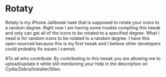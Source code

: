 # Rotaty
Rotaty is my iPhone Jailbreak twek that is supposed to rotate your icons to a random degree. Right now I am having some trouble compiling this tweak and only can get all of the icons to be rotated to a specified degree. What I need is for random icons to be rotated to a random degree. I have this open-sourced because this is my first tweak and I believe other developers could probably fix issues I cannot. 

#To all who contribute:
By contributing to this tweak you are allowing me to upload/update it while still mentioning your help in the description on Cydia/Zebra/Installer/Sileo.
